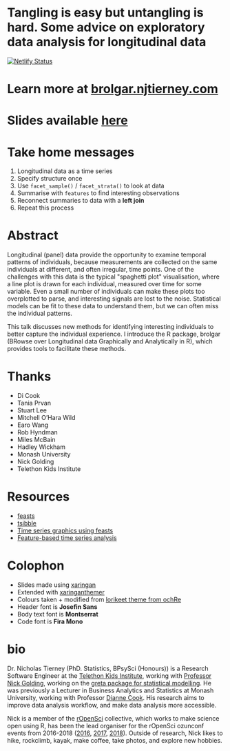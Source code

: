 # Tangling is easy but untangling is hard. Some advice on exploratory data analysis for longitudinal data

[![Netlify Status](https://api.netlify.com/api/v1/badges/cc869068-6fe9-4b73-8897-5b312dfaa241/deploy-status)](https://app.netlify.com/sites/njt-jsm21/deploys)

# Learn more at [brolgar.njtierney.com](http://brolgar.njtierney.com/)

# Slides available [here](https://njt-jsm21.netlify.app/)

# Take home messages

1.  Longitudinal data as a time series
2.  Specify structure once
3.  Use `facet_sample()` / `facet_strata()` to look at data
4.  Summarise with `features` to find interesting observations
5.  Reconnect summaries to data with a **left join**
6.  Repeat this process

# Abstract

Longitudinal (panel) data provide the opportunity to examine temporal patterns of individuals, because measurements are collected on the same individuals at different, and often irregular, time points. One of the challenges with this data is the typical "spaghetti plot" visualisation, where a line plot is drawn for each individual, measured over time for some variable. Even a small number of individuals can make these plots too overplotted to parse, and interesting signals are lost to the noise.  Statistical models can be fit to these data to understand them, but we can often miss the individual patterns. 

This talk discusses new methods for identifying interesting individuals to better capture the individual experience. I introduce the R package, brolgar (BRowse over Longitudinal data Graphically and Analytically in R), which provides tools to facilitate these methods.


# Thanks

  - Di Cook
  - Tania Prvan
  - Stuart Lee
  - Mitchell O’Hara Wild
  - Earo Wang
  - Rob Hyndman
  - Miles McBain
  - Hadley Wickham
  - Monash University
  - Nick Golding
  - Telethon Kids Institute

# Resources

  - [feasts](http://feasts.tidyverts.org/)
  - [tsibble](http://tsibble.tidyverts.org/)
  - [Time series graphics using
    feasts](https://robjhyndman.com/hyndsight/feasts/)
  - [Feature-based time series
    analysis](https://robjhyndman.com/hyndsight/fbtsa/)

# Colophon

  - Slides made using [xaringan](https://github.com/yihui/xaringan)
  - Extended with
    [xaringanthemer](https://github.com/gadenbuie/xaringanthemer)
  - Colours taken + modified from [lorikeet theme from
    ochRe](https://github.com/ropenscilabs/ochRe)
  - Header font is **Josefin Sans**
  - Body text font is **Montserrat**
  - Code font is **Fira Mono**

# bio

Dr. Nicholas Tierney (PhD. Statistics, BPsySci (Honours)) is a Research Software Engineer at the [Telethon Kids Institute](https://www.telethonkids.org.au/), working with [Professor Nick Golding](https://www.telethonkids.org.au/contact-us/our-people/g/nick-golding/), working on the [greta package for statistical modelling](https://greta-stats.org/). He was previously a Lecturer in Business Analytics and Statistics at Monash University, working with Professor
[Dianne Cook](http://dicook.org/). His research aims to improve data analysis
workflow, and make data analysis more accessible.

Nick is a member of the [rOpenSci](https://ropensci.org/) collective, which works to make science open using R, has been the lead organiser for the rOpenSci ozunconf
events from 2016-2018 ([2016](https://auunconf.ropensci.org/), [2017](https://ozunconf17.ropensci.org/), [2018](https://ozunconf18.ropensci.org/)). Outside of research, Nick likes to
hike, rockclimb, kayak, make coffee, take photos, and explore new hobbies.
